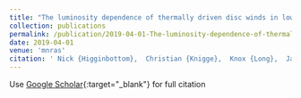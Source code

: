 ```yaml
---
title: "The luminosity dependence of thermally driven disc winds in low-mass X-ray binaries"
collection: publications
permalink: /publication/2019-04-01-The-luminosity-dependence-of-thermally-driven-disc-winds-in-low-mass-X-ray-binaries
date: 2019-04-01
venue: 'mnras'
citation: ' Nick {Higginbottom},  Christian {Knigge},  Knox {Long},  James {Matthews},  Edward {Parkinson}, &quot;The luminosity dependence of thermally driven disc winds in low-mass X-ray binaries.&quot; mnras, 2019.'
---
```

Use [Google Scholar](https://scholar.google.com/scholar?q=The+luminosity+dependence+of+thermally+driven+disc+winds+in+low+mass+X+ray+binaries){:target="_blank"} for full citation